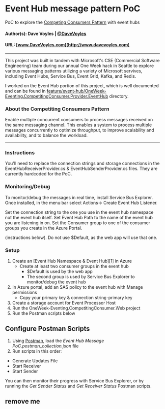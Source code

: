 # Event Hub message pattern PoC
PoC to explore the [Competing Consumers Pattern](https://docs.microsoft.com/en-us/azure/architecture/patterns/competing-consumers) with event hubs

#### Author(s): Dave Voyles | [@DaveVoyles](http://www.twitter.com/DaveVoyles)
#### URL: [www.DaveVoyles.com](http://www.davevoyles.com)

-----
This project was built in tandem with Microsoft's CSE (Commercial Software Engineering) team during our annual One Week hack in Seattle
to explore various messaging patterns utilizing a variety of 
Microsoft servives, including Event Hubs, Service Bus, Event Grid, Kafka, and Redis.

I worked on the Event Hub portion of this project, which is well documented and can be found in [feature/event-hub/OneWeek-Eventing.CompetitingConsumer.Provider.EventHub](https://github.com/DaveVoyles/eventhub-message-pattern-poc/tree/feature/event-hub/OneWeek-Eventing.CompetitingConsumer.Provider.EventHub)
directory.

### About the Competiting Consumers Pattern
Enable multiple concurrent consumers to process messages received on the same messaging channel. This enables a system to process multiple messages concurrently to optimize throughput, to improve scalability and availability, and to balance the workload.

---- 
### Instructions
You'll need to replace the connection strings and storage connections in the EventHubReceiverProvider.cs & EventHubSenderProvider.cs files. They are currently hardcoded for the PoC.

### Monitoring/Debug
To monitor/debug the messages in real time, install Service Bus Explorer. Once installed, in the menu bar select Actions-> Create Event Hub Listener.

Set the connection string to the one you use in the event hub namespace not the event hub itself. Set Event Hub Path to the name of the event hub you are listening in on. Set the Consumer group to one of the consumer groups you create in the Azure Portal. 

(instructions below). Do not use $Default, as the web app will use that one. 

### Setup
1. Create an [Event Hub Namespace & Event Hub][1] in Azure
   * Create at least two consumer groups in the event hub
       *  $Default is used by the web app
       *  The second group is used by Service Bus Explorer to monitor/debug the event hub
2. In Azure portal, add an SAS policy to the event hub with Manage permissions
   * Copy your primary key & connection string-primary key
3. Create a storage account for Event Processor Host
4. Run the OneWeek-Eventing.CompetitingConsumer.Web project
5. Run the Postman scripts below


## Configure Postman Scripts
1. Using [Postman](https://www.getpostman.com/downloads/), load the *Event Hub Message PoC.postman_collection.json* file
2. Run scripts in this order:
  * Generate Updates File
  * Start Receiver
  * Start Sender
  
You can then monitor their progress with Service Bus Explorer, or by running the *Get Sender Status* and *Get Receiver Status* Postman scripts. 

## remove me
